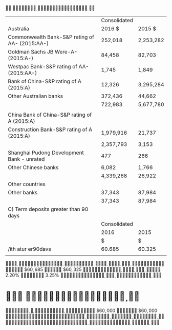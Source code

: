    

<html><body><table><tr><td></td><td colspan="2">Consolidated</td></tr><tr><td>Australia</td><td>2016 $</td><td>2015 $</td></tr><tr><td>Commonwealth Bank-S&P rating of AA- (2015:AA-)</td><td>252,018</td><td>2,253,282</td></tr><tr><td>Goldman Sachs JB Were-A- (2015:A-)</td><td>84,458</td><td>82,703</td></tr><tr><td>Westpac Bank-S&P rating of AA- (2015:AA-)</td><td>1,745</td><td>1,849</td></tr><tr><td>Bank of China-S&P rating of A (2015:A)</td><td>12,326</td><td>3,295,284</td></tr><tr><td>Other Australian banks</td><td>372,436</td><td>44,662</td></tr><tr><td></td><td>722,983</td><td>5,677,780</td></tr><tr><td></td><td></td><td></td></tr><tr><td>China Bank of China-S&P rating of A (2015:A)</td><td></td><td></td></tr><tr><td>Construction Bank-S&P rating of A (2015:A)</td><td>1,979,916</td><td>21,737</td></tr><tr><td></td><td>2,357,793</td><td>3,153</td></tr><tr><td>Shanghai Pudong Development Bank - unrated</td><td>477</td><td>266</td></tr><tr><td>Other Chinese banks</td><td>6,082</td><td>1,766</td></tr><tr><td></td><td>4,339,268</td><td>26,922</td></tr><tr><td>Other countries</td><td></td><td></td></tr><tr><td>Other banks</td><td>37,343</td><td>87,984</td></tr><tr><td></td><td>37,343</td><td>87,984</td></tr><tr><td>C) Term deposits greater than 90 days</td><td></td><td></td></tr><tr><td></td><td>Consolidated</td><td></td></tr><tr><td></td><td>2016</td><td>2015</td></tr><tr><td></td><td>$</td><td>$</td></tr><tr><td>/ith atur er90davs</td><td>60.685</td><td>60.325</td></tr><tr><td></td><td></td><td></td></tr></table></body></html>  

 $\$ 60,685$  $\$ 60,325$  $2 . 2 0 \%$  $3 . 2 5 \%$   

#    

 $\$ 60,000$  $\$ 60,000$   